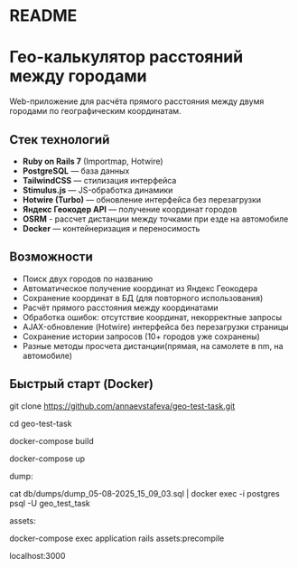 # README

# Гео-калькулятор расстояний между городами

Web-приложение для расчёта прямого расстояния между двумя городами по географическим координатам.

## Стек технологий

- **Ruby on Rails 7** (Importmap, Hotwire)
- **PostgreSQL** — база данных
- **TailwindCSS** — стилизация интерфейса
- **Stimulus.js** — JS-обработка динамики
- **Hotwire (Turbo)** — обновление интерфейса без перезагрузки
- **Яндекс Геокодер API** — получение координат городов
- **OSRM** - рассчет дистанции между точками при езде на автомобиле
- **Docker** — контейнеризация и переносимость

## Возможности

- Поиск двух городов по названию
- Автоматическое получение координат из Яндекс Геокодера
- Сохранение координат в БД (для повторного использования)
- Расчёт прямого расстояния между координатами
- Обработка ошибок: отсутствие координат, некорректные запросы
- AJAX-обновление (Hotwire) интерфейса без перезагрузки страницы
- Сохранение истории запросов (10+ городов уже сохранены)
- Разные методы просчета дистанции(прямая, на самолете в nm, на автомобиле)

## Быстрый старт (Docker)


git clone https://github.com/annaevstafeva/geo-test-task.git

cd geo-test-task

docker-compose build

docker-compose up

dump: 

cat db/dumps/dump_05-08-2025_15_09_03.sql | docker exec -i postgres psql -U geo_test_task

assets:

docker-compose exec application rails assets:precompile

localhost:3000
